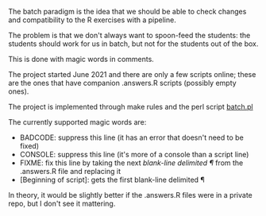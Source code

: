 The batch paradigm is the idea that we should be able to check changes and compatibility to the R exercises with a pipeline.

The problem is that we don't always want to spoon-feed the students: the students should work for us in batch, but not for the students out of the box.

This is done with magic words in comments.

The project started June 2021 and there are only a few scripts online; these are the ones that have companion .answers.R scripts (possibly empty ones).

The project is implemented through make rules and the perl script [batch.pl](batch.pl)

The currently supported magic words are:

* BADCODE: suppress this line (it has an error that doesn't need to be fixed)
* CONSOLE: suppress this line (it's more of a console than a script line)
* FIXME: fix this line by taking the next *blank-line delimited ¶* from the .answers.R file and replacing it
* [Beginning of script]: gets the first blank-line delimited ¶

In theory, it would be slightly better if the .answers.R files were in a private repo, but I don't see it mattering.
